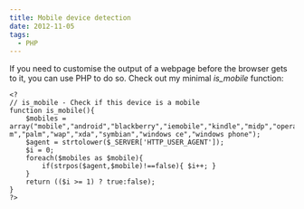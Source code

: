 ```yaml
---
title: Mobile device detection
date: 2012-11-05
tags:
  - PHP
---
```


If you need to customise the output of a webpage before the browser gets to it, you can use PHP to do so. Check out my minimal *is_mobile* function:

	<?
	// is_mobile - Check if this device is a mobile
	function is_mobile(){
		$mobiles = array("mobile","android","blackberry","iemobile","kindle","midp","opera m","palm","wap","xda","symbian","windows ce","windows phone");
		$agent = strtolower($_SERVER['HTTP_USER_AGENT']);
		$i = 0;
		foreach($mobiles as $mobile){
			if(strpos($agent,$mobile)!==false){ $i++; }
		}
		return (($i >= 1) ? true:false);
	}
	?>
